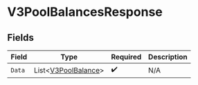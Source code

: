 # V3PoolBalancesResponse


## Fields

| Field                                                           | Type                                                            | Required                                                        | Description                                                     |
| --------------------------------------------------------------- | --------------------------------------------------------------- | --------------------------------------------------------------- | --------------------------------------------------------------- |
| `Data`                                                          | List<[V3PoolBalance](../../Models/Components/V3PoolBalance.md)> | :heavy_check_mark:                                              | N/A                                                             |